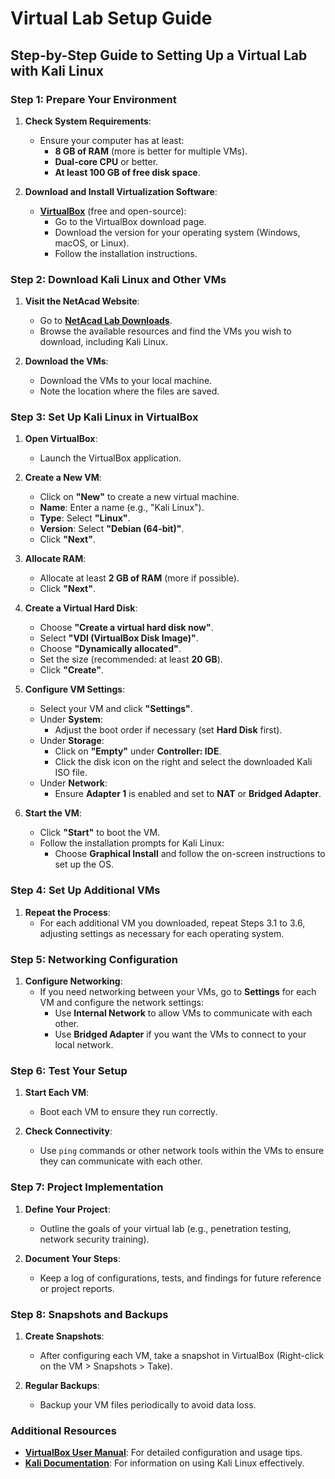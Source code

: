 # Virtual Lab Setup Guide

## Step-by-Step Guide to Setting Up a Virtual Lab with Kali Linux

### Step 1: Prepare Your Environment

1. **Check System Requirements**:
   - Ensure your computer has at least:
     - **8 GB of RAM** (more is better for multiple VMs).
     - **Dual-core CPU** or better.
     - **At least 100 GB of free disk space**.

2. **Download and Install Virtualization Software**:
   - **[VirtualBox](https://www.virtualbox.org/wiki/Downloads)** (free and open-source):
     - Go to the VirtualBox download page.
     - Download the version for your operating system (Windows, macOS, or Linux).
     - Follow the installation instructions.

### Step 2: Download Kali Linux and Other VMs

1. **Visit the NetAcad Website**:
   - Go to **[NetAcad Lab Downloads](https://www.netacad.com/resources/lab-downloads?courseLang=en-US)**.
   - Browse the available resources and find the VMs you wish to download, including Kali Linux.

2. **Download the VMs**:
   - Download the VMs to your local machine.
   - Note the location where the files are saved.

### Step 3: Set Up Kali Linux in VirtualBox

1. **Open VirtualBox**:
   - Launch the VirtualBox application.

2. **Create a New VM**:
   - Click on **"New"** to create a new virtual machine.
   - **Name**: Enter a name (e.g., "Kali Linux").
   - **Type**: Select **"Linux"**.
   - **Version**: Select **"Debian (64-bit)"**.
   - Click **"Next"**.

3. **Allocate RAM**:
   - Allocate at least **2 GB of RAM** (more if possible).
   - Click **"Next"**.

4. **Create a Virtual Hard Disk**:
   - Choose **"Create a virtual hard disk now"**.
   - Select **"VDI (VirtualBox Disk Image)"**.
   - Choose **"Dynamically allocated"**.
   - Set the size (recommended: at least **20 GB**).
   - Click **"Create"**.

5. **Configure VM Settings**:
   - Select your VM and click **"Settings"**.
   - Under **System**:
     - Adjust the boot order if necessary (set **Hard Disk** first).
   - Under **Storage**:
     - Click on **"Empty"** under **Controller: IDE**.
     - Click the disk icon on the right and select the downloaded Kali ISO file.
   - Under **Network**:
     - Ensure **Adapter 1** is enabled and set to **NAT** or **Bridged Adapter**.

6. **Start the VM**:
   - Click **"Start"** to boot the VM.
   - Follow the installation prompts for Kali Linux:
     - Choose **Graphical Install** and follow the on-screen instructions to set up the OS.

### Step 4: Set Up Additional VMs

1. **Repeat the Process**:
   - For each additional VM you downloaded, repeat Steps 3.1 to 3.6, adjusting settings as necessary for each operating system.

### Step 5: Networking Configuration

1. **Configure Networking**:
   - If you need networking between your VMs, go to **Settings** for each VM and configure the network settings:
     - Use **Internal Network** to allow VMs to communicate with each other.
     - Use **Bridged Adapter** if you want the VMs to connect to your local network.

### Step 6: Test Your Setup

1. **Start Each VM**:
   - Boot each VM to ensure they run correctly.

2. **Check Connectivity**:
   - Use `ping` commands or other network tools within the VMs to ensure they can communicate with each other.

### Step 7: Project Implementation

1. **Define Your Project**:
   - Outline the goals of your virtual lab (e.g., penetration testing, network security training).

2. **Document Your Steps**:
   - Keep a log of configurations, tests, and findings for future reference or project reports.

### Step 8: Snapshots and Backups

1. **Create Snapshots**:
   - After configuring each VM, take a snapshot in VirtualBox (Right-click on the VM > Snapshots > Take).

2. **Regular Backups**:
   - Backup your VM files periodically to avoid data loss.

### Additional Resources

- **[VirtualBox User Manual](https://www.virtualbox.org/manual/UserManual.html)**: For detailed configuration and usage tips.
- **[Kali Documentation](https://www.kali.org/docs/)**: For information on using Kali Linux effectively.
